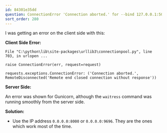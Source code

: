 ```yaml
---
id: 84301e35dd
question: ConnectionError 'Connection aborted.' for --bind 127.0.0.1:5000
sort_order: 280
---
```


I was getting an error on the client side with this:

**Client Side Error:**

```plaintext
File "C:\python\lib\site-packages\urllib3\connectionpool.py", line 703, in urlopen ...

raise ConnectionError(err, request=request)

requests.exceptions.ConnectionError: ('Connection aborted.', RemoteDisconnected('Remote end closed connection without response'))
```

**Server Side:**

An error was shown for Gunicorn, although the `waitress` command was running smoothly from the server side.

**Solution:**

- Use the IP address `0.0.0.0:8000` or `0.0.0.0:9696`. They are the ones which work most of the time.